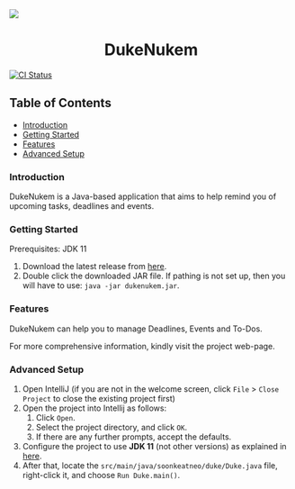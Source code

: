 <img src="https://soonkeatneo.github.io/ip/Ui.png" align="center"/>
<h1 align="center">DukeNukem</h1>

[![CI Status](https://github.com/soonkeatneo/ip/workflows/Java%20CI/badge.svg)](https://github.com/soonkeatneo/ip/actions)

## Table of Contents
* [Introduction](#introduction)
* [Getting Started](#getting-started)
* [Features](#features)
* [Advanced Setup](#advanced-setup)

### Introduction

DukeNukem is a Java-based application that aims to help remind you of upcoming tasks, deadlines and events.

### Getting Started

Prerequisites: JDK 11

1. Download the latest release from [here](https://github.com/SoonKeatNeo/ip/releases/). 
1. Double click the downloaded JAR file. If pathing is not set up, then you will have to use: `java -jar dukenukem.jar`.

### Features
DukeNukem can help you to manage Deadlines, Events and To-Dos.

For more comprehensive information, kindly visit the project web-page.

### Advanced Setup
1. Open IntelliJ (if you are not in the welcome screen, click `File` > `Close Project` to close the existing project first)
1. Open the project into Intellij as follows:
   1. Click `Open`.
   1. Select the project directory, and click `OK`.
   1. If there are any further prompts, accept the defaults.
1. Configure the project to use **JDK 11** (not other versions) as explained in [here](https://www.jetbrains.com/help/idea/sdk.html#set-up-jdk).
1. After that, locate the `src/main/java/soonkeatneo/duke/Duke.java` file, right-click it, and choose `Run Duke.main()`.